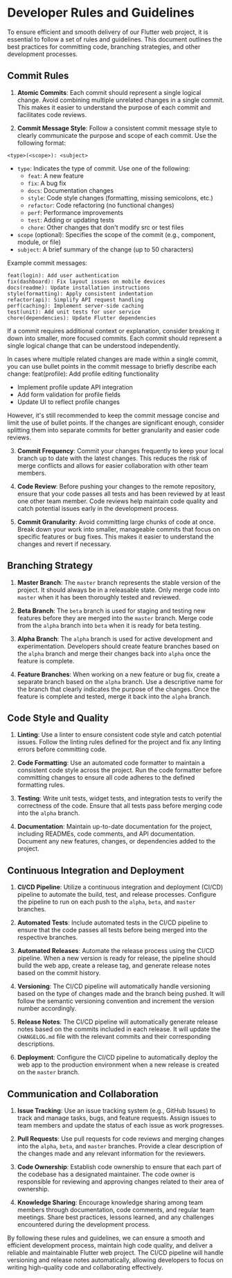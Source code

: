 # Developer Rules and Guidelines

To ensure efficient and smooth delivery of our Flutter web project, it is essential to follow a set of rules and guidelines. This document outlines the best practices for committing code, branching strategies, and other development processes.

## Commit Rules
1. **Atomic Commits**: Each commit should represent a single logical change. Avoid combining multiple unrelated changes in a single commit. This makes it easier to understand the purpose of each commit and facilitates code reviews.

2. **Commit Message Style**: Follow a consistent commit message style to clearly communicate the purpose and scope of each commit. Use the following format:
  ```
  <type>(<scope>): <subject>
  ```
  - `type`: Indicates the type of commit. Use one of the following:
    - `feat`: A new feature
    - `fix`: A bug fix
    - `docs`: Documentation changes
    - `style`: Code style changes (formatting, missing semicolons, etc.)
    - `refactor`: Code refactoring (no functional changes)
    - `perf`: Performance improvements
    - `test`: Adding or updating tests
    - `chore`: Other changes that don't modify src or test files
  - `scope` (optional): Specifies the scope of the commit (e.g., component, module, or file)
  - `subject`: A brief summary of the change (up to 50 characters)
  
  Example commit messages:
  ```
  feat(login): Add user authentication
  fix(dashboard): Fix layout issues on mobile devices
  docs(readme): Update installation instructions
  style(formatting): Apply consistent indentation
  refactor(api): Simplify API request handling
  perf(caching): Implement server-side caching
  test(unit): Add unit tests for user service
  chore(dependencies): Update Flutter dependencies
  ```
  If a commit requires additional context or explanation, consider breaking it down into smaller, more focused commits. Each commit should represent a single logical change that can be understood independently.

  In cases where multiple related changes are made within a single commit, you can use bullet points in the commit message to briefly describe each change:
  feat(profile): Add profile editing functionality

  * Implement profile update API integration
  * Add form validation for profile fields
  * Update UI to reflect profile changes

  However, it's still recommended to keep the commit message concise and limit the use of bullet points. If the changes are significant enough, consider splitting them into separate commits for better granularity and easier code reviews.

3. **Commit Frequency**: Commit your changes frequently to keep your local branch up to date with the latest changes. This reduces the risk of merge conflicts and allows for easier collaboration with other team members.

4. **Code Review**: Before pushing your changes to the remote repository, ensure that your code passes all tests and has been reviewed by at least one other team member. Code reviews help maintain code quality and catch potential issues early in the development process.

5. **Commit Granularity**: Avoid committing large chunks of code at once. Break down your work into smaller, manageable commits that focus on specific features or bug fixes. This makes it easier to understand the changes and revert if necessary.

## Branching Strategy
1. **Master Branch**: The `master` branch represents the stable version of the project. It should always be in a releasable state. Only merge code into `master` when it has been thoroughly tested and reviewed.

2. **Beta Branch**: The `beta` branch is used for staging and testing new features before they are merged into the `master` branch. Merge code from the `alpha` branch into `beta` when it is ready for beta testing.

3. **Alpha Branch**: The `alpha` branch is used for active development and experimentation. Developers should create feature branches based on the `alpha` branch and merge their changes back into `alpha` once the feature is complete.

4. **Feature Branches**: When working on a new feature or bug fix, create a separate branch based on the `alpha` branch. Use a descriptive name for the branch that clearly indicates the purpose of the changes. Once the feature is complete and tested, merge it back into the `alpha` branch.

## Code Style and Quality
1. **Linting**: Use a linter to ensure consistent code style and catch potential issues. Follow the linting rules defined for the project and fix any linting errors before committing code.

2. **Code Formatting**: Use an automated code formatter to maintain a consistent code style across the project. Run the code formatter before committing changes to ensure all code adheres to the defined formatting rules.

3. **Testing**: Write unit tests, widget tests, and integration tests to verify the correctness of the code. Ensure that all tests pass before merging code into the `alpha` branch.

4. **Documentation**: Maintain up-to-date documentation for the project, including READMEs, code comments, and API documentation. Document any new features, changes, or dependencies added to the project.

## Continuous Integration and Deployment
1. **CI/CD Pipeline**: Utilize a continuous integration and deployment (CI/CD) pipeline to automate the build, test, and release processes. Configure the pipeline to run on each push to the `alpha`, `beta`, and `master` branches.

2. **Automated Tests**: Include automated tests in the CI/CD pipeline to ensure that the code passes all tests before being merged into the respective branches.

3. **Automated Releases**: Automate the release process using the CI/CD pipeline. When a new version is ready for release, the pipeline should build the web app, create a release tag, and generate release notes based on the commit history.

4. **Versioning**: The CI/CD pipeline will automatically handle versioning based on the type of changes made and the branch being pushed. It will follow the semantic versioning convention and increment the version number accordingly.

5. **Release Notes**: The CI/CD pipeline will automatically generate release notes based on the commits included in each release. It will update the `CHANGELOG.md` file with the relevant commits and their corresponding descriptions.

6. **Deployment**: Configure the CI/CD pipeline to automatically deploy the web app to the production environment when a new release is created on the `master` branch.

## Communication and Collaboration
1. **Issue Tracking**: Use an issue tracking system (e.g., GitHub Issues) to track and manage tasks, bugs, and feature requests. Assign issues to team members and update the status of each issue as work progresses.

2. **Pull Requests**: Use pull requests for code reviews and merging changes into the `alpha`, `beta`, and `master` branches. Provide a clear description of the changes made and any relevant information for the reviewers.

3. **Code Ownership**: Establish code ownership to ensure that each part of the codebase has a designated maintainer. The code owner is responsible for reviewing and approving changes related to their area of ownership.

4. **Knowledge Sharing**: Encourage knowledge sharing among team members through documentation, code comments, and regular team meetings. Share best practices, lessons learned, and any challenges encountered during the development process.

By following these rules and guidelines, we can ensure a smooth and efficient development process, maintain high code quality, and deliver a reliable and maintainable Flutter web project. The CI/CD pipeline will handle versioning and release notes automatically, allowing developers to focus on writing high-quality code and collaborating effectively.
